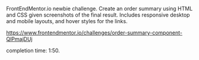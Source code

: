 FrontEndMentor.io newbie challenge. Create an order summary using HTML and CSS given screenshots of the final result. Includes responsive desktop and mobile layouts, and hover styles for the links.

https://www.frontendmentor.io/challenges/order-summary-component-QlPmajDUj

completion time: 1:50.
